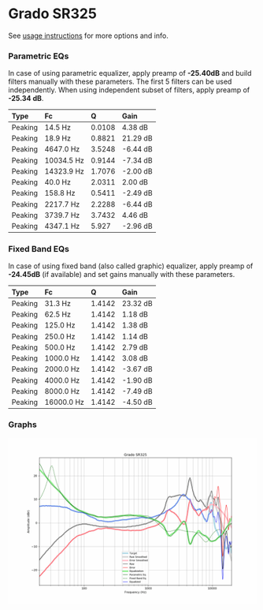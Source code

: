 # Grado SR325
See [usage instructions](https://github.com/jaakkopasanen/AutoEq#usage) for more options and info.

### Parametric EQs
In case of using parametric equalizer, apply preamp of **-25.40dB** and build filters manually
with these parameters. The first 5 filters can be used independently.
When using independent subset of filters, apply preamp of **-25.34 dB**.

| Type    | Fc         |      Q | Gain     |
|:--------|:-----------|:-------|:---------|
| Peaking | 14.5 Hz    | 0.0108 | 4.38 dB  |
| Peaking | 18.9 Hz    | 0.8821 | 21.29 dB |
| Peaking | 4647.0 Hz  | 3.5248 | -6.44 dB |
| Peaking | 10034.5 Hz | 0.9144 | -7.34 dB |
| Peaking | 14323.9 Hz | 1.7076 | -2.00 dB |
| Peaking | 40.0 Hz    | 2.0311 | 2.00 dB  |
| Peaking | 158.8 Hz   | 0.5411 | -2.49 dB |
| Peaking | 2217.7 Hz  | 2.2288 | -6.44 dB |
| Peaking | 3739.7 Hz  | 3.7432 | 4.46 dB  |
| Peaking | 4347.1 Hz  | 5.927  | -2.96 dB |

### Fixed Band EQs
In case of using fixed band (also called graphic) equalizer, apply preamp of **-24.45dB**
(if available) and set gains manually with these parameters.

| Type    | Fc         |      Q | Gain     |
|:--------|:-----------|:-------|:---------|
| Peaking | 31.3 Hz    | 1.4142 | 23.32 dB |
| Peaking | 62.5 Hz    | 1.4142 | 1.18 dB  |
| Peaking | 125.0 Hz   | 1.4142 | 1.38 dB  |
| Peaking | 250.0 Hz   | 1.4142 | 1.14 dB  |
| Peaking | 500.0 Hz   | 1.4142 | 2.79 dB  |
| Peaking | 1000.0 Hz  | 1.4142 | 3.08 dB  |
| Peaking | 2000.0 Hz  | 1.4142 | -3.67 dB |
| Peaking | 4000.0 Hz  | 1.4142 | -1.90 dB |
| Peaking | 8000.0 Hz  | 1.4142 | -7.49 dB |
| Peaking | 16000.0 Hz | 1.4142 | -4.50 dB |

### Graphs
![](./Grado%20SR325.png)